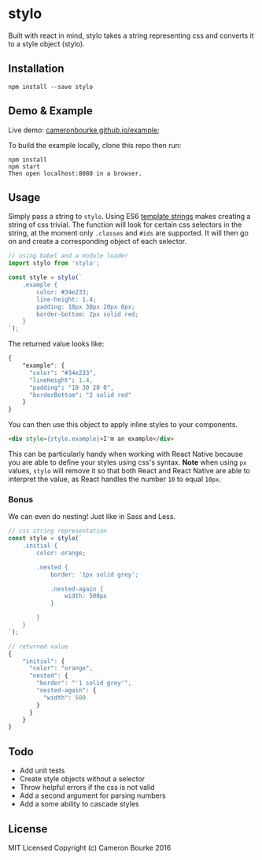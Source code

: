 stylo
=========================

Built with react in mind, stylo takes a string representing css and converts it to a style object (stylo).

## Installation

```
npm install --save stylo
```

## Demo & Example

Live demo: [cameronbourke.github.io/example](http://cameronbourke.github.io/example/index.html);

To build the example locally, clone this repo then run:

```
npm install
npm start
Then open localhost:8080 in a browser.
```

## Usage

Simply pass a string to `stylo`. Using ES6 [template strings](https://developer.mozilla.org/en/docs/Web/JavaScript/Reference/template_strings) makes creating a string of css trivial. The function will look for certain css selectors in the string, at the moment only `.classes` and `#ids` are supported. It will then go on and create a corresponding object of each selector.
```js
// using babel and a module loader
import stylo from 'stylo';

const style = stylo(`
	.example {
		color: #34e233;
		line-height: 1.4;
		padding: 10px 30px 20px 0px;
		border-bottom: 2px solid red;
	}
`);
```

The returned value looks like:
```css
{
	"example": {
	  "color": "#34e233",
	  "lineHeight": 1.4,
	  "padding": "10 30 20 0",
	  "borderBottom": "2 solid red"
	}
}
```

You can then use this object to apply inline styles to your components.
```html
<div style={style.example}>I'm an example</div>
```

This can be particularly handy when working with React Native because you are able to define your styles using css's syntax. **Note** when using `px` values, `stylo` will remove it so that both React and React Native are able to interpret the value, as React handles the number `10` to equal `10px`.

<!-- The best part is that the styles will cascade just like css does, so something like this will work as expected.
```js
// css string representation
const style = stylo(`
	.first {
		color: red;
		font-size: 20px;
	}

	.first {
		color: blue
	}
`);

// returned value
{
  "first": {
		"color": "blue",
		"fontSize": 20
  }
}
``` -->

### Bonus

We can even do nesting! Just like in Sass and Less.
```js
// css string representation
const style = stylo(`
	.initial {
		color: orange;

		.nested {
			border: '1px solid grey';

			.nested-again {
				width: 500px
			}

		}
	}
`);

// returned value
{
	"initial": {
	  "color": "orange",
	  "nested": {
	    "border": "'1 solid grey'",
	    "nested-again": {
	      "width": 500
	    }
	  }
	}
}

```

## Todo

- Add unit tests
- Create style objects without a selector
- Throw helpful errors if the css is not valid
- Add a second argument for parsing numbers
- Add a some ability to cascade styles

## License

MIT Licensed Copyright (c) Cameron Bourke 2016
